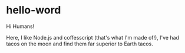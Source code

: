 # hello-word
Hi Humans!

Here, I like Node.js and coffesscript (that's what I'm made of!),
I've had tacos on the moon and find them far superior to Earth tacos.
